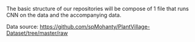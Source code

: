 The basic structure of our repositories will be compose of 1 file that runs CNN on the data and the accompanying data.

Data source: https://github.com/spMohanty/PlantVillage-Dataset/tree/master/raw
